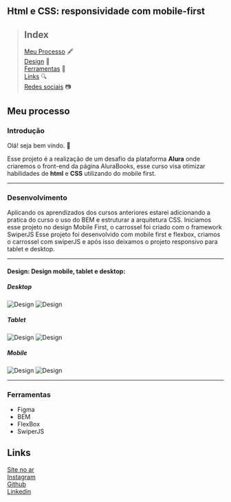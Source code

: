 ## Html e CSS: responsividade com mobile-first

> ## Index  
> [Meu Processo](#processo)  🖋️  
> [Design](#design)  🎨  
> [Ferramentas](#ferramentas)  🧰  
> [Links](#links)  🔍  
> [Redes sociais](#redes)   📷  

## Meu processo <a name="processo"></a> 

### Introdução 

Olá! seja bem vindo. 👋


Esse projeto é a realização de um desafio da plataforma **Alura** onde criaremos  o front-end da página AluraBooks, esse curso visa otimizar  habilidades de **html** e **CSS**
utilizando do mobile first.


<hr>



### Desenvolvimento 

Aplicando os aprendizados dos cursos anteriores estarei adicionando a pratica do curso o uso do BEM e estruturar a arquitetura CSS.
Iniciamos esse projeto no design Mobile First, o carrossel foi criado com o framework SwiperJS
Esse projeto foi desenvolvido com mobile first e flexbox, criamos o carrossel com swiperJS e após isso deixamos o projeto responsivo para tablet e desktop. 

<hr>

#### Design: <a name="design">Design mobile, tablet e desktop:  </a> 
##### Desktop
![Design](/assets/img/design/P%C3%A1gina%20inicial%20-%20MENU.png "Design")
![Design](/assets/img/design/P%C3%A1gina%20inicial%20-%20LOGADA.png "Design")
##### Tablet
![Design](/assets/img/design/P%C3%A1gina%20inicial%20-%20MENUT.png "Design")
![Design](/assets/img/design/P%C3%A1gina%20inicial%20-%20LOGADAT.png "Design")
##### Mobile
![Design](/assets/img/design/P%C3%A1gina%20inicial%20-%20MENUM.png "Design")
![Design](/assets/img/design/P%C3%A1gina%20inicial%20-%20LOGADAM.png "Design")



<hr>

### Ferramentas <a name="ferramentas"></a> 
<ul>
<li>Figma</li>
<li>BEM</li>
<li>FlexBox</li>
<li>SwiperJS</li>
</ul>

## Links <a name="links"></a>

<a href="">Site no ar</a>  
<a href="https://www.instagram.com/celina_balz/">Instagram</a>  
<a href="https://github.com/Celinaaaaaa">Github</a>  
<a href="https://br.linkedin.com/in/celina-ariella-oliveira-balz-049837201?original_referer=https%3A%2F%2Fwww.google.com%2F">Linkedin</a>  